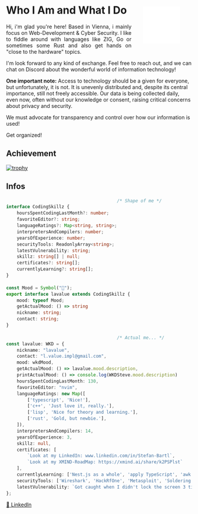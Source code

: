 <p align="center">
  <img src="./public/images/dev_logo.png" alt="My own logo with slogan: Loving science, tech & peace!" style="width:100px; padding: 2rem" align= right>
</p>
<h1>Who I Am and What I Do</h1>
<p align="justify"> Hi, i'm glad you're here! Based in Vienna, i mainly focus on Web-Development & Cyber Security. I like to fiddle around with languages like ZIG, Go or sometimes some Rust and also get hands on "close to the hardware" topics.

I'm look forward to any kind of exchange. Feel free to reach out, and we can chat on Discord about the wonderful world of information technology! 

**One important note:**
Access to technology should be a given for everyone, but unfortunately, it is not. It is unevenly distributed and, despite its central importance, still not freely accessible. Our data is being collected daily, even now, often without our knowledge or consent, raising critical concerns about privacy and security.</p>
<p>We must advocate for transparency and control over how our information is used!</p>
<p>Get organized!</p>

## Achievement

[![trophy](https://github-profile-trophy.vercel.app/?username=StefanBartl&title=-Stars,-Followers,-Reviews,-PullRequest)](https://github.com/ryo-ma/github-profile-trophy)

## Infos

```ts
                                          /* Shape of me */
interface CodingSkillz {
    hoursSpentCodingLastMonth?: number;
    favoriteEditor?: string;
    languageRatings?: Map<string, string>;
    interpretersAndCompilers: number;
    yearsOfExperience: number;
    securityTools: ReadonlyArray<string>;
    latestVulnerability: string;
    skillz: string[] | null;
    certificates?: string[];
    currentlyLearning?: string[];
}

const Mood = Symbol("🍮");
export interface lavalue extends CodingSkillz {
    mood: typeof Mood;
    getActualMood: () => string
    nickname: string;
    contact: string;
}

                                          /* Actual me... */
const lavalue: WKD = {
    nickname: "lavalue",
    contact: "l.value.impl@gmail.com",
    mood: wkdMood,
    getActualMood: () => lavalue.mood.description,
    printActualMood: () => console.log(WKDSteve.mood.description)
    hoursSpentCodingLastMonth: 130,
    favoriteEditor: "nvim",
    languageRatings: new Map([
        ['typescript', 'Nice!'],
        ['c++', 'Just love it, really.'],
        ['lisp', 'Nice for theory and learning.'],
        ['rust', 'Gold, but newbie.'], 
    ]),
    interpretersAndCompilers: 14,
    yearsOfExperience: 3,
    skillz: null,
    certificates: [
        `Look at my LinkedIn: www.linkedin.com/in/Stefan-Bartl`,
        `Look at my XMIND-RoadMap: https://xmind.ai/share/k2PSPlst`
    ],
    currentlyLearning: ['Nest.js as a whole', 'apply TypeScript', 'awk', 'Windows Administration'],
    securityTools: ['Wireshark', 'HackRfOne', 'Metasploit', 'Soldering iron'],
    latestVulnerability: `Got caught when I didn't lock the screen 3 times when I was was working for a customer.`,
};
```

<a href="https://www.linkedin.com/in/stefan-bartl/" target="_blank">🔗 LinkedIn</a>
